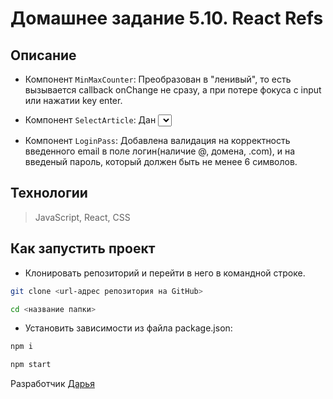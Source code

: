 # Домашнее задание 5.10. React Refs

## Описание

- Компонент `MinMaxCounter`:
  Преобразован в "ленивый", то есть вызывается callback onChange не сразу, а при потере фокуса с input или нажатии key enter.

- Компонент `SelectArticle`:
  Дан <select> и 3 абзаца. В селекте можно выбрать один из трех пунктов. В зависимости от выбора на экране виден один из трех абзацев.

- Компонент `LoginPass`:
  Добавлена валидация на корректность введенного email в поле логин(наличие @, домена, .com), и на введеный пароль, который должен быть не менее 6 символов.

## Технологии

> JavaScript, React, CSS

## Как запустить проект

- Клонировать репозиторий и перейти в него в командной строке.

```Bash
git clone <url-адрес репозитория на GitHub>

cd <название папки>
```

- Установить зависимости из файла package.json:

```Bash
npm i
```

```Bash
npm start
```

Разработчик [Дарья](https://github.com/daria-bnn?tab=repositories)
